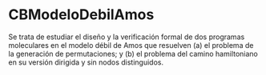# CBModeloDebilAmos
Se trata de estudiar el diseño y la verificación formal de dos programas moleculares en el modelo débil de Amos que resuelven (a) el problema de la generación de permutaciones;  y (b) el problema del camino hamiltoniano en su versión dirigida y sin nodos distinguidos.
